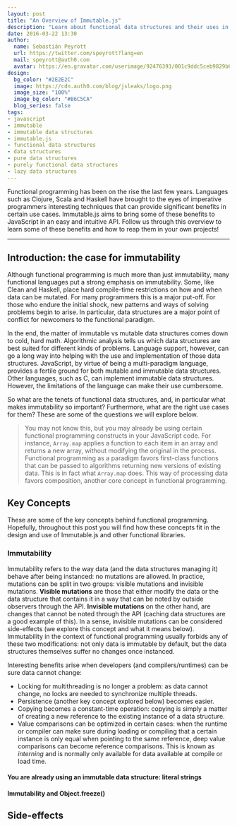 ```yaml
---
layout: post
title: "An Overview of Immutable.js"
description: "Learn about functional data structures and their uses in this overview of Facebook's popular library for JavaScript: Immutable.js"
date: 2016-03-22 13:30
author:
  name: Sebastián Peyrott
  url: https://twitter.com/speyrott?lang=en
  mail: speyrott@auth0.com
  avatar: https://en.gravatar.com/userimage/92476393/001c9ddc5ceb9829b6aaf24f5d28502a.png?size=200
design:
  bg_color: "#2E2E2C"
  image: https://cdn.auth0.com/blog/jsleaks/logo.png
  image_size: "100%"
  image_bg_color: "#B6C5CA"
  blog_series: false
tags:
- javascript
- immutable
- immutable data structures
- immutable.js
- functional data structures
- data structures
- pure data structures
- purely functional data structures
- lazy data structures
---
```


Functional programming has been on the rise the last few years. Languages such as Clojure, Scala and Haskell have brought to the eyes of imperative programmers interesting techniques that can provide significant benefits in certain use cases. Immutable.js aims to bring some of these benefits to JavaScript in an easy and intuitive API. Follow us through this overview to learn some of these benefits and how to reap them in your own projects!

-----

## Introduction: the case for immutability
Although functional programming is much more than just immutability, many functional languages put a strong emphasis on immutability. Some, like Clean and Haskell, place hard compile-time restrictions on how and when data can be mutated. For many programmers this is a major put-off. For those who endure the initial shock, new patterns and ways of solving problems begin to arise. In particular, data structures are a major point of conflict for newcomers to the functional paradigm.

In the end, the matter of immutable vs mutable data structures comes down to cold, hard math. Algorithmic analysis tells us which data structures are best suited for different kinds of problems. Language support, however, can go a long way into helping with the use and implementation of those data structures. JavaScript, by virtue of being a multi-paradigm language, provides a fertile ground for both mutable and immutable data structures. Other languages, such as C, can implement immutable data structures. However, the limitations of the language can make their use cumbersome.

So what are the tenets of functional data structures, and, in particular what makes immutability so important? Furthermore, what are the right use cases for them? These are some of the questions we will explore below.

> You may not know this, but you may already be using certain functional programming constructs in your JavaScript code. For instance, `Array.map` applies a function to each item in an array and returns a new array, without modifying the original in the process. Functional programming as a paradigm favors first-class functions that can be passed to algorithms returning new versions of existing data. This is in fact what `Array.map` does. This way of processing data favors composition, another core concept in functional programming.

## Key Concepts
These are some of the key concepts behind functional programming. Hopefully, throughout this post you will find how these concepts fit in the design and use of Immutable.js and other functional libraries.

### Immutability
Immutability refers to the way data (and the data structures managing it) behave after being instanced: no mutations are allowed. In practice, mutations can be split in two groups: visible mutations and invisible mutations. **Visible mutations** are those that either modify the data or the data structure that contains it in a way that can be noted by outside observers through the API. **Invisible mutations** on the other hand, are changes that cannot be noted through the API (caching data structures are a good example of this). In a sense, invisible mutations can be considered side-effects (we explore this concept and what it means below). Immutability in the context of functional programming usually forbids any of these two modifications: not only data is immutable by default, but the data structures themselves suffer no changes once instanced.

Interesting benefits arise when developers (and compilers/runtimes) can be sure data cannot change:
- Locking for multithreading is no longer a problem: as data cannot change, no locks are needed to synchronize multiple threads.
- Persistence (another key concept explored below) becomes easier.
- Copying becomes a constant-time operation: copying is simply a matter of creating a new reference to the existing instance of a data structure.
- Value comparisons can be optimized in certain cases: when the runtime or compiler can make sure during loading or compiling that a certain instance is only equal when pointing to the same reference, deep value comparisons can become reference comparisons. This is known as *interning* and is normally only available for data available at compile or load time.

#### You are already using an immutable data structure: literal strings


#### Immutability and Object.freeze()

## Side-effects
